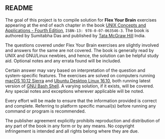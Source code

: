 ## README

The goal of this project is to compile solution for **Flex Your Brain** exercises appearing at the end of each chapter in the book [UNIX Concepts and Applications - Fourth Edition][Book], `ISBN-13: 978-0-07-063546-3`. The book is authored by Sumitabha Das and published by [Tata McGraw Hill][Publisher] India.

The questions covered under Flex Your Brain exercises are slightly involved and answers for the same are not covered. The book is generally read by UNIX and GNU/Linux newbies, and hence, the solution can be helpful study aid. Optional notes and any errata found will be included.

Certain answer may vary based on interpretation of the question and system-specific features. The exercises are solved on computers running [macOS 10.12 Sierra][macOS] and [Ubuntu Desktop Linux 16.10][Ubuntu], both running latest version of [GNU Bash Shell][Bash]. A varying solution, if it exists, will be covered. Any special notes and exceptions wherever applicable will be noted.

Every effort will be made to ensure that the information provided is correct and complete. Referring to platform specific manual(s) before running any command or program is recommended.

The publisher agreement explicitly prohibits reproduction and distribution of any part of the book in any form or by any means. No copyright infringement is intended and all rights belong where they are due.



[Book]:         http://mhhe.com/das/uca
[Publisher]:    http://www.tatamcgrawhill.com
[macOS]:        http://www.apple.com/macos/sierra/
[Ubuntu]:       http://www.ubuntu.com/desktop
[Bash]:         https://www.gnu.org/software/bash/
